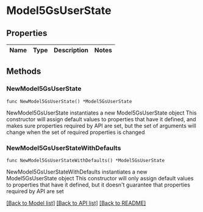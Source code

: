 # Model5GsUserState

## Properties

Name | Type | Description | Notes
------------ | ------------- | ------------- | -------------

## Methods

### NewModel5GsUserState

`func NewModel5GsUserState() *Model5GsUserState`

NewModel5GsUserState instantiates a new Model5GsUserState object
This constructor will assign default values to properties that have it defined,
and makes sure properties required by API are set, but the set of arguments
will change when the set of required properties is changed

### NewModel5GsUserStateWithDefaults

`func NewModel5GsUserStateWithDefaults() *Model5GsUserState`

NewModel5GsUserStateWithDefaults instantiates a new Model5GsUserState object
This constructor will only assign default values to properties that have it defined,
but it doesn't guarantee that properties required by API are set


[[Back to Model list]](../README.md#documentation-for-models) [[Back to API list]](../README.md#documentation-for-api-endpoints) [[Back to README]](../README.md)


